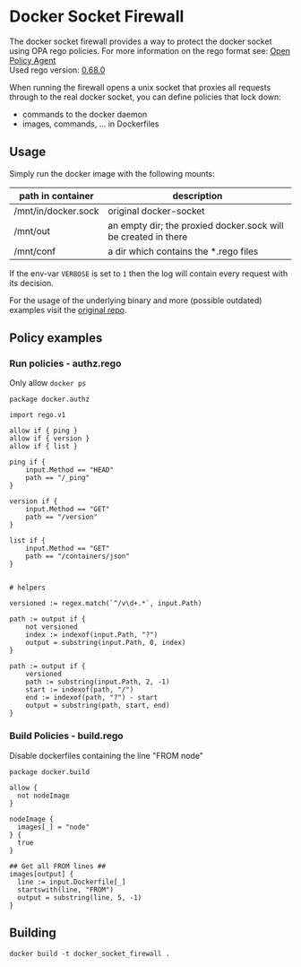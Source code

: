 # Docker Socket Firewall

The docker socket firewall provides a way to protect the docker socket using OPA rego policies.
For more information  on the rego format see: [Open Policy Agent](https://www.openpolicyagent.org/)\
Used rego version: [0.68.0](https://www.openpolicyagent.org/docs/v0.68.0/policy-reference/)

When running the firewall opens a unix socket that proxies all requests through to the real docker socket, 
you can define policies that lock down:
- commands to the docker daemon
- images, commands, ... in Dockerfiles

## Usage

Simply run the docker image with the following mounts:

| path in container     | description                                                    |
|-----------------------|----------------------------------------------------------------|
| /mnt/in/docker.sock   | original docker-socket                                         |
| /mnt/out              | an empty dir; the proxied docker.sock will be created in there |
| /mnt/conf             | a dir which contains the *.rego files                          |

If the env-var ```VERBOSE``` is set to ```1``` then the log will contain every request with its decision.

For the usage of the underlying binary and more (possible outdated) examples
visit the [original repo](https://github.com/linead/docker-socket-firewall).

## Policy examples

### Run policies - authz.rego

Only allow ```docker ps```

```
package docker.authz

import rego.v1

allow if { ping }
allow if { version }
allow if { list }

ping if {
	input.Method == "HEAD"
	path == "/_ping"
}

version if {
	input.Method == "GET"
	path == "/version"
}

list if {
	input.Method == "GET"
	path == "/containers/json"
}


# helpers

versioned := regex.match(`^/v\d+.*`, input.Path)

path := output if {
	not versioned
	index := indexof(input.Path, "?")
	output = substring(input.Path, 0, index)
}

path := output if {
	versioned
	path := substring(input.Path, 2, -1)
	start := indexof(path, "/")
	end := indexof(path, "?") - start
	output = substring(path, start, end)
}
```

### Build Policies - build.rego

Disable dockerfiles containing the line "FROM node"

```
package docker.build
  
allow {
  not nodeImage
}

nodeImage {
  images[_] = "node"
} {
  true
}

## Get all FROM lines ##
images[output] {
  line := input.Dockerfile[_]
  startswith(line, "FROM")
  output = substring(line, 5, -1)
}
```

## Building

```docker build -t docker_socket_firewall .```
